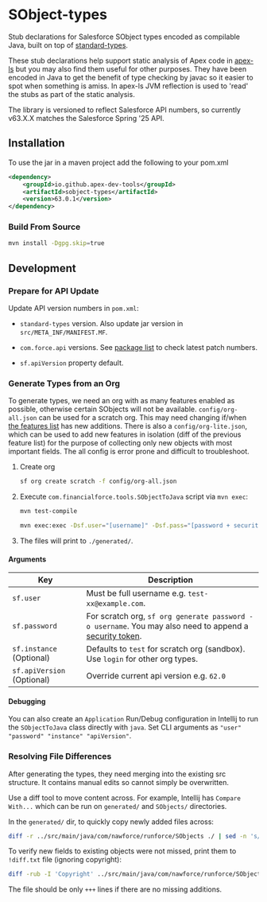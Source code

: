 # SObject-types

Stub declarations for Salesforce SObject types encoded as compilable Java, built on top of [standard-types](https://github.com/apex-dev-tools/standard-types).

These stub declarations help support static analysis of Apex code in [apex-ls](https://github.com/apex-dev-tools/apex-ls) but you may also find them useful for other purposes. They have been encoded in Java to get the benefit of type checking by javac so it easier to spot when something is amiss. In apex-ls JVM reflection is used to 'read' the stubs as part of the static analysis.

The library is versioned to reflect Salesforce API numbers, so currently v63.X.X matches the Salesforce Spring '25 API.

## Installation

To use the jar in a maven project add the following to your pom.xml

```xml
<dependency>
    <groupId>io.github.apex-dev-tools</groupId>
    <artifactId>sobject-types</artifactId>
    <version>63.0.1</version>
</dependency>
```

### Build From Source

```sh
mvn install -Dgpg.skip=true
```

## Development

### Prepare for API Update

Update API version numbers in `pom.xml`:

* `standard-types` version. Also update jar version in `src/META_INF/MANIFEST.MF`.

* `com.force.api` versions. See [package list](https://mvnrepository.com/search?q=com.force.api) to check latest patch numbers.

* `sf.apiVersion` property default.

### Generate Types from an Org

To generate types, we need an org with as many features enabled as possible, otherwise certain SObjects will not be available. `config/org-all.json` can be used for a scratch org. This may need changing if/when [the features list](https://developer.salesforce.com/docs/atlas.en-us.sfdx_dev.meta/sfdx_dev/sfdx_dev_scratch_orgs_def_file_config_values.htm) has new additions. There is also a `config/org-lite.json`, which can be used to add new features in isolation (diff of the previous feature list) for the purpose of collecting only new objects with most important fields. The all config is error prone and difficult to troubleshoot.

1. Create org

    ```sh
    sf org create scratch -f config/org-all.json
    ```

1. Execute `com.financialforce.tools.SObjectToJava` script via `mvn exec`:

    ```sh
    mvn test-compile
    ```

    ```sh
    mvn exec:exec -Dsf.user="[username]" -Dsf.pass="[password + security token]"
    ```

1. The files will print to `./generated/`.

#### Arguments

| Key | Description |
| --- | --- |
| `sf.user` | Must be full username e.g. `test-xx@example.com`. |
| `sf.password` | For scratch org, `sf org generate password -o username`. You may also need to append a [security token](https://help.salesforce.com/s/articleView?id=xcloud.user_security_token.htm). |
| `sf.instance` (Optional) | Defaults to `test` for scratch org (sandbox). Use `login` for other org types. |
| `sf.apiVersion` (Optional) | Override current api version e.g. `62.0` |

#### Debugging

You can also create an `Application` Run/Debug configuration in Intellij to run the `SObjectToJava` class directly with `java`. Set CLI arguments as `"user" "password" "instance" "apiVersion"`.

### Resolving File Differences

After generating the types, they need merging into the existing src structure. It contains manual edits so cannot simply be overwritten.

Use a diff tool to move content across. For example, Intellij has `Compare With...` which can be run on `generated/` and `SObjects/` directories.

In the `generated/` dir, to quickly copy newly added files across:

```sh
diff -r ../src/main/java/com/nawforce/runforce/SObjects ./ | sed -n 's/Only in \.\/\{0,1\}: \(.*\)/\1/p' | xargs -I {} cp {} ../src/main/java/com/nawforce/runforce/SObjects
```

To verify new fields to existing objects were not missed, print them to `!diff.txt` file (ignoring copyright):

```sh
diff -rub -I 'Copyright' ../src/main/java/com/nawforce/runforce/SObjects ./ | grep -E "^\+.[^\*]" | grep -v '+++ b/' > '!diff.txt'
```

The file should be only `+++` lines if there are no missing additions.
